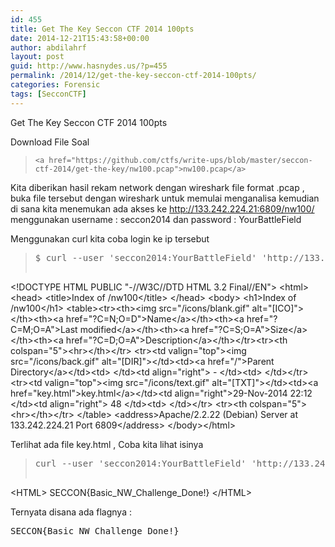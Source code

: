 ```yaml
---
id: 455
title: Get The Key Seccon CTF 2014 100pts
date: 2014-12-21T15:43:58+00:00
author: abdilahrf
layout: post
guid: http://www.hasnydes.us/?p=455
permalink: /2014/12/get-the-key-seccon-ctf-2014-100pts/
categories: Forensic
tags: [SecconCTF]
---
```

Get The Key Seccon CTF 2014 100pts

Download File Soal

> `<a href="https://github.com/ctfs/write-ups/blob/master/seccon-ctf-2014/get-the-key/nw100.pcap">nw100.pcap</a>`

Kita diberikan hasil rekam network dengan wireshark file format .pcap , buka file tersebut dengan wireshark untuk memulai menganalisa kemudian di sana kita menemukan ada akses ke http://133.242.224.21:6809/nw100/ menggunakan username : seccon2014 dan password : YourBattleField

Menggunakan curl kita coba login ke ip tersebut

> <pre>$ curl --user <span class="pl-s1"><span class="pl-pds">'</span>seccon2014:YourBattleField<span class="pl-pds">'</span></span> <span class="pl-s1"><span class="pl-pds">'</span>http://133.242.224.21:6809/nw100/<span class="pl-pds">'</span><span class="pl-pds">'</span></span>
<span class="pl-s1">&lt;!DOCTYPE HTML PUBLIC "-//W3C//DTD HTML 3.2 Final//EN"&gt;</span>
<span class="pl-s1">&lt;html&gt;</span>
<span class="pl-s1"> &lt;head&gt;</span>
<span class="pl-s1">  &lt;title&gt;Index of /nw100&lt;/title&gt;</span>
<span class="pl-s1"> &lt;/head&gt;</span>
<span class="pl-s1"> &lt;body&gt;</span>
<span class="pl-s1">&lt;h1&gt;Index of /nw100&lt;/h1&gt;</span>
<span class="pl-s1">&lt;table&gt;&lt;tr&gt;&lt;th&gt;&lt;img src="/icons/blank.gif" alt="[ICO]"&gt;&lt;/th&gt;&lt;th&gt;&lt;a href="?C=N;O=D"&gt;Name&lt;/a&gt;&lt;/th&gt;&lt;th&gt;&lt;a href="?C=M;O=A"&gt;Last modified&lt;/a&gt;&lt;/th&gt;&lt;th&gt;&lt;a href="?C=S;O=A"&gt;Size&lt;/a&gt;&lt;/th&gt;&lt;th&gt;&lt;a href="?C=D;O=A"&gt;Description&lt;/a&gt;&lt;/th&gt;&lt;/tr&gt;&lt;tr&gt;&lt;th colspan="5"&gt;&lt;hr&gt;&lt;/th&gt;&lt;/tr&gt;</span>
<span class="pl-s1">&lt;tr&gt;&lt;td valign="top"&gt;&lt;img src="/icons/back.gif" alt="[DIR]"&gt;&lt;/td&gt;&lt;td&gt;&lt;a href="/"&gt;Parent Directory&lt;/a&gt;&lt;/td&gt;&lt;td&gt;&nbsp;&lt;/td&gt;&lt;td align="right"&gt;  - &lt;/td&gt;&lt;td&gt;&nbsp;&lt;/td&gt;&lt;/tr&gt;</span>
<span class="pl-s1">&lt;tr&gt;&lt;td valign="top"&gt;&lt;img src="/icons/text.gif" alt="[TXT]"&gt;&lt;/td&gt;&lt;td&gt;&lt;a href="key.html"&gt;key.html&lt;/a&gt;&lt;/td&gt;&lt;td align="right"&gt;29-Nov-2014 22:12  &lt;/td&gt;&lt;td align="right"&gt; 48 &lt;/td&gt;&lt;td&gt;&nbsp;&lt;/td&gt;&lt;/tr&gt;</span>
<span class="pl-s1">&lt;tr&gt;&lt;th colspan="5"&gt;&lt;hr&gt;&lt;/th&gt;&lt;/tr&gt;</span>
<span class="pl-s1">&lt;/table&gt;</span>
<span class="pl-s1">&lt;address&gt;Apache/2.2.22 (Debian) Server at 133.242.224.21 Port 6809&lt;/address&gt;</span>
<span class="pl-s1">&lt;/body&gt;&lt;/html&gt;</span></pre>

Terlihat ada file key.html , Coba kita lihat isinya

> <pre>curl --user <span class="pl-s1"><span class="pl-pds">'</span>seccon2014:YourBattleField<span class="pl-pds">'</span></span> <span class="pl-s1"><span class="pl-pds">'</span>http://133.242.224.21:6809/nw100/key.html<span class="pl-pds">'</span></span>
<span class="pl-k">&lt;</span>HTML<span class="pl-k">&gt;</span>
SECCON{Basic_NW_Challenge_Done<span class="pl-k">!</span>}
<span class="pl-k">&lt;</span>/HTML<span class="pl-k">&gt;</span></pre>

Ternyata disana ada flagnya :

<pre>SECCON{Basic_NW_Challenge_Done<span class="pl-k">!</span>}</pre>